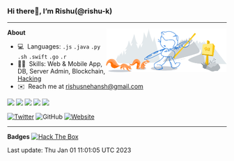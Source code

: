 ### Hi there👋, I’m Rishu(@rishu-k)
---

<a href="https://github.com/rishu-k"><img width="55%" align="right" alt="Github Artwork" src="https://raw.githubusercontent.com/rishu-k/rishu-k/master/assets/git-header.svg"/></a>

**About**

- 💻 ​ ​Languages: `.js` `.java` `.py` `.sh` `.swift` `.go` `.r`
- 👨‍💻 ​ ​Skills: Web & Mobile App, DB, Server Admin, Blockchain, [Hacking](http://www.hackthebox.eu/badge/image/16311)
- ✉️ ​ ​Reach me at rishusnehansh@gmail.com
<!-- - 🔗  ​ ​Or more at [www.rishusnehansh.com](https://www.rishusnehansh.com) -->

![](http://github-profile-summary-cards.vercel.app/api/cards/profile-details?username=rishu-k&theme=github_dark)
![](http://github-profile-summary-cards.vercel.app/api/cards/repos-per-language?username=rish-k&theme=github_dark)
![](http://github-profile-summary-cards.vercel.app/api/cards/most-commit-language?username=rish-k&theme=github_dark)
![](http://github-profile-summary-cards.vercel.app/api/cards/stats?username=rish-k&theme=github_dark)
![](http://github-profile-summary-cards.vercel.app/api/cards/productive-time?username=rish-k&theme=github_dark&utcOffset=3)

[![Twitter](https://img.shields.io/badge/Twitter-Follow-1c1c1c?style=for-the-badge&logo=twitter)](https://twitter.com/rish-k)
![GitHub](https://img.shields.io/github/followers/rish-k?color=1c1c1c&label=follow&logo=github&style=for-the-badge)
[![Website](https://img.shields.io/badge/Portfolio-Visit-1c1c1c?style=for-the-badge)](https://rishu-k.github.io/Links/)

---

**Badges**
<a href="https://www.hackthebox.eu/profile/16311"><img height="58" src="http://www.hackthebox.eu/badge/image/16311" alt="Hack The Box" title="Hack The Box"></a>

<!-- START OF DYNAMIC CONTENT -->
Last update: Thu Jan 01 11:01:05 UTC 2023
<!-- END OF DYNAMIC CONTENT -->
<!-- END OF README -->
